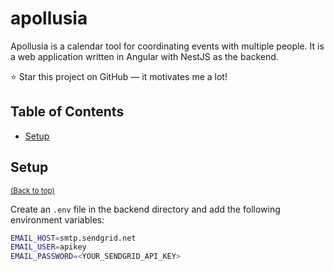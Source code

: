 # apollusia

Apollusia is a calendar tool for coordinating events with multiple people.
It is a web application written in Angular with NestJS as the backend.

:star: Star this project on GitHub — it motivates me a lot!

<!---
TODO: Add Logo Banner
-->

<!---
TODO: Add screenshots of the application
-->

## Table of Contents

- [Setup](#setup)

## Setup

<sup>[(Back to top)](#table-of-contents)</sup>

Create an `.env` file in the backend directory and add the following environment variables:

```bash
EMAIL_HOST=smtp.sendgrid.net
EMAIL_USER=apikey
EMAIL_PASSWORD=<YOUR_SENDGRID_API_KEY>
```
